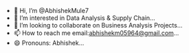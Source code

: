 - 👋 Hi, I’m @AbhishekMule7
- 👀 I’m interested in Data Analysis & Supply Chain...
- 💞️ I’m looking to collaborate on Business Analysis Projects...
- 📫 How to reach me email:abhishekm05964@gmail.com...
- 😄 Pronouns: Abhishek...


<!---
AbhishekMule7/AbhishekMule7 is a ✨ special ✨ repository because its `README.md` (this file) appears on your GitHub profile.
You can click the Preview link to take a look at your changes.
--->
